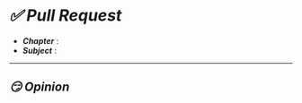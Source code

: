 # ***✅ Pull Request***

<!--
Chapter: 01
Subject: JPA 소개
-->
- ***Chapter*** :
- ***Subject*** :
---
## ***😏 Opinion***
<!--
의견
-->
